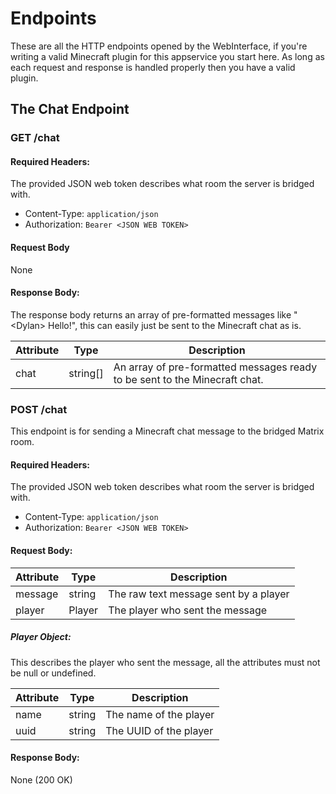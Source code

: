 # Endpoints
These are all the HTTP endpoints opened by the WebInterface, if you're
writing a valid Minecraft plugin for this appservice you start here. As
long as each request and response is handled properly then you have a
valid plugin.

## The Chat Endpoint

### GET /chat

#### Required Headers:
The provided JSON web token describes what room the server is bridged with.
 - Content-Type: `application/json`
 - Authorization: `Bearer <JSON WEB TOKEN>`

#### Request Body
None

#### Response Body:
The response body returns an array of pre-formatted messages like
"\<Dylan> Hello!", this can easily just be sent to the Minecraft chat as is.

| Attribute | Type     | Description                                                                |
|-----------|----------|----------------------------------------------------------------------------|
| chat      | string[] | An array of pre-formatted messages ready to be sent to the Minecraft chat. |

### POST /chat
This endpoint is for sending a Minecraft chat message to the bridged Matrix
 room.

#### Required Headers:
The provided JSON web token describes what room the server is bridged with.
 - Content-Type: `application/json`
 - Authorization: `Bearer <JSON WEB TOKEN>`

#### Request Body:
| Attribute | Type   | Description                           |
|-----------|--------|---------------------------------------|
| message   | string | The raw text message sent by a player |
| player    | Player | The player who sent the message       |

##### Player Object:
This describes the player who sent the message, all the attributes must not
be null or undefined.

| Attribute | Type   | Description            |
|-----------|--------|------------------------|
| name      | string | The name of the player |
| uuid      | string | The UUID of the player |

#### Response Body:
None (200 OK)
